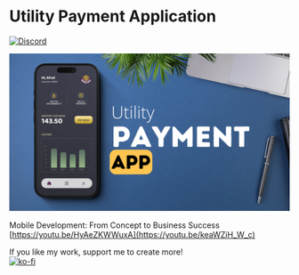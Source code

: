 # Utility Payment Application
[![Discord](https://img.shields.io/discord/731616556622282814?logo=discord&logoColor=white)](https://discord.com/invite/nWFnTqP)

<p align="center">
  <img src="app_thumbnail.png" alt="flutter utility payment app" title="Screenshot">
</p>

Mobile Development: From Concept to Business Success<br>
[https://youtu.be/HyAeZKWWuxA](https://youtu.be/keaWZiH_W_c)


If you like my work, support me to create more!<br>
[![ko-fi](https://ko-fi.com/img/githubbutton_sm.svg)](https://ko-fi.com/E1E0BVKNS)
